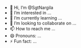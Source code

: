 - 👋 Hi, I’m @SgtNargila
- 👀 I’m interested in ...
- 🌱 I’m currently learning ...
- 💞️ I’m looking to collaborate on ...
- 📫 How to reach me ...
- 😄 Pronouns: ...
- ⚡ Fun fact: ...

<!---
SgtNargila/SgtNargila is a ✨ special ✨ repository because its `README.md` (this file) appears on your GitHub profile.
You can click the Preview link to take a look at your changes.
--->
